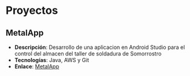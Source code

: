 # Proyectos

## MetalApp
- **Descripción**: Desarrollo de una aplicacion en Android Studio para el control del almacen del taller de soldadura de Somorrostro
- **Tecnologías**: Java, AWS y Git
- **Enlace**: [MetalApp](https://github.com/DAM3-2-RUSTEZE/MetalApp-Android)